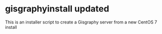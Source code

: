 # gisgraphyinstall updated
This is an installer script to create a Gisgraphy server from a new CentOS 7 install
